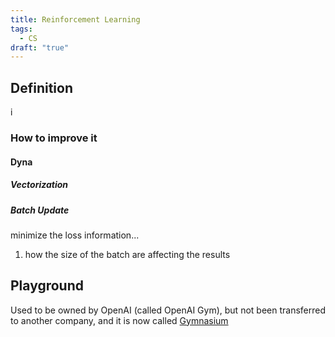 ```yaml
---
title: Reinforcement Learning
tags:
  - CS
draft: "true"
---
```

## Definition 


i


### How to improve it
#### Dyna
##### Vectorization


##### Batch Update
minimize the loss information...
1. how the size of the batch are affecting the results




## Playground
Used to be owned by OpenAI (called OpenAI Gym), but not been transferred to another company, and it is now called [Gymnasium](https://gymnasium.farama.org/index.html)

